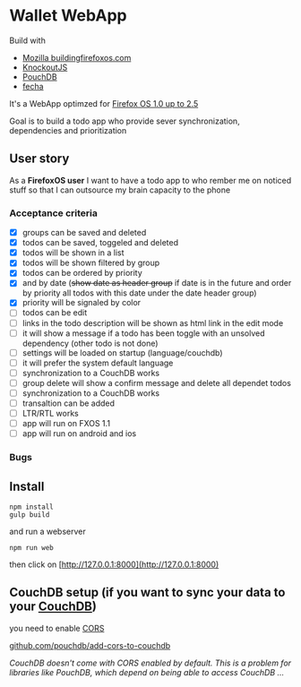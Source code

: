 # Wallet WebApp

Build with 
 * [Mozilla buildingfirefoxos.com](https://buildingfirefoxos.com/building-blocks)
 * [KnockoutJS](http://knockoutjs.com/)
 * [PouchDB](https://pouchdb.com/)
 * [fecha](https://github.com/taylorhakes/fecha)

It's a WebApp optimzed for [Firefox OS 1.0 up to 2.5](https://www.mozilla.org/de/firefox/os/) 

Goal is to build a todo app who provide sever synchronization, dependencies and prioritization


## User story

As a **FirefoxOS user** I want to have a todo app to who rember me on noticed stuff
so that I can outsource my brain capacity to the phone

### Acceptance criteria

- [x] groups can be saved and deleted
- [x] todos can be saved, toggeled and deleted
- [x] todos will be shown in a list
- [x] todos will be shown filtered by group
- [x] todos can be ordered by priority
- [x] and by date (<strike>show date as header group</strike> if date is in the future and order by priority all todos with this date under the date header group) 
- [x] priority will be signaled by color
- [ ] todos can be edit
- [ ] links in the todo description will be shown as html link in the edit mode
- [ ] it will show a message if a todo has been toggle with an unsolved dependency (other todo is not done)
- [ ] settings will be loaded on startup (language/couchdb)
- [ ] it will prefer the system default language
- [ ] synchronization to a CouchDB works
- [ ] group delete will show a confirm message and delete all dependet todos 
- [ ] synchronization to a CouchDB works
- [ ] transaltion can be added
- [ ] LTR/RTL works
- [ ] app will run on FXOS 1.1
- [ ] app will run on android and ios

### Bugs

## Install
```
npm install
gulp build
```
and run a webserver
```
npm run web
```
then click on [http://127.0.0.1:8000](http://127.0.0.1:8000)

## CouchDB setup (if you want to sync your data to your [CouchDB](https://couchdb.apache.org))

you need to enable [CORS](https://en.wikipedia.org/wiki/Cross-origin_resource_sharing)

[github.com/pouchdb/add-cors-to-couchdb](https://github.com/pouchdb/add-cors-to-couchdb#what-it-does)

*CouchDB doesn't come with CORS enabled by default. This is a problem for libraries like PouchDB, which depend on being able to access CouchDB ...*